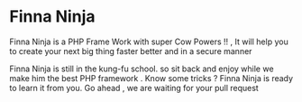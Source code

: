 Finna Ninja
==========

Finna Ninja is a PHP Frame Work with super Cow Powers !! , It will help you to create your next big thing faster better and in a secure manner 


Finna Ninja is still in the kung-fu school. so sit back and enjoy while we make him the best PHP framework . Know some tricks ? Finna Ninja is ready to learn it from you. Go ahead , we are waiting for your pull request
